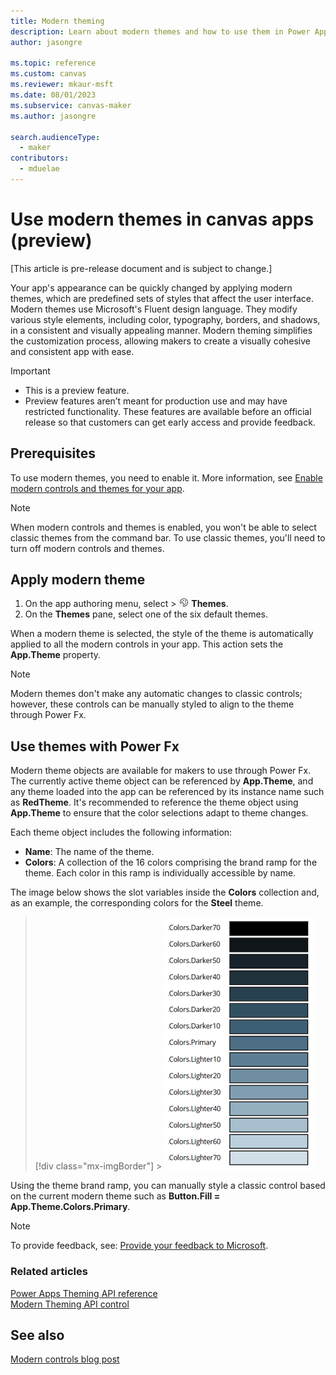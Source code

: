 ```yaml
---
title: Modern theming
description: Learn about modern themes and how to use them in Power Apps.
author: jasongre

ms.topic: reference
ms.custom: canvas
ms.reviewer: mkaur-msft
ms.date: 08/01/2023
ms.subservice: canvas-maker
ms.author: jasongre

search.audienceType:
  - maker
contributors:
  - mduelae
---
```


# Use modern themes in canvas apps (preview)

[This article is pre-release document and is subject to change.]

Your app's appearance can be quickly changed by applying modern themes, which are predefined sets of styles that affect the user interface. Modern themes use Microsoft's Fluent design language. They modify various style elements, including color, typography, borders, and shadows, in a consistent and visually appealing manner. Modern theming simplifies the customization process, allowing makers to create a visually cohesive and consistent app with ease.

> [!IMPORTANT]
>
> - This is a preview feature.
> - Preview features aren’t meant for production use and may have restricted functionality. These features are available before an official release so that customers can get early access and provide feedback.

## Prerequisites

To use modern themes, you need to enable it. More information, see [Enable modern controls and themes for your app](overview-modern-controls.md#enable-modern-controls-and-themes-for-your-app).

> [!NOTE]
> When modern controls and themes is enabled, you won't be able to select classic themes from the command bar. To use classic themes, you'll need to turn off modern controls and themes.

## Apply modern theme

1. On the app authoring menu, select > ![Themes icon](media/theme-icon.png) **Themes**.
2. On the **Themes** pane, select one of the six default themes.

When a modern theme is selected, the style of the theme is automatically applied to all the modern controls in your app. This action sets the **App.Theme** property.

> [!NOTE]
> Modern themes don't make any automatic changes to classic controls; however, these controls can be manually styled to align to the theme through Power Fx.

## Use themes with Power Fx

Modern theme objects are available for makers to use through Power Fx. The currently active theme object can be referenced by **App.Theme**, and any theme loaded into the app can be referenced by its instance name such as **RedTheme**. It's recommended to reference the theme object using **App.Theme** to ensure that the color selections adapt to theme changes.

Each theme object includes the following information:

- **Name**: The name of the theme.
- **Colors**: A collection of the 16 colors comprising the brand ramp for the theme. Each color in this ramp is individually accessible by name.

The image below shows the slot variables inside the **Colors** collection and, as an example, the corresponding colors for the **Steel** theme.

> [!div class="mx-imgBorder"] > ![Turn on modern controls](media/modern-themes-color-ramp.png)

Using the theme brand ramp, you can manually style a classic control based on the current modern theme such as **Button.Fill = App.Theme.Colors.Primary**.

> [!NOTE]
> To provide feedback, see: [Provide your feedback to Microsoft](overview-modern-controls.md#provide-feedback-to-microsoft).

### Related articles

[Power Apps Theming API reference](/powerapps-docs/developer/component-framework/reference/theming.md)<br />
[Modern Theming API control](/powerapps-docs/developer/component-framework/sample-controls/modern-theming-api-control.md)<br />

## See also

[Modern controls blog post](https://go.microsoft.com/fwlink/?linkid=2229189)
